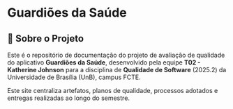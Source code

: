 # Guardiões da Saúde

## 📜 Sobre o Projeto

Este é o repositório de documentação do projeto de avaliação de qualidade do aplicativo **Guardiões da Saúde**, desenvolvido pela equipe **T02 - Katherine Johnson** para a disciplina de **Qualidade de Software** (2025.2) da Universidade de Brasília (UnB), campus FCTE.

Este site centraliza artefatos, planos de qualidade, processos adotados e entregas realizadas ao longo do semestre.